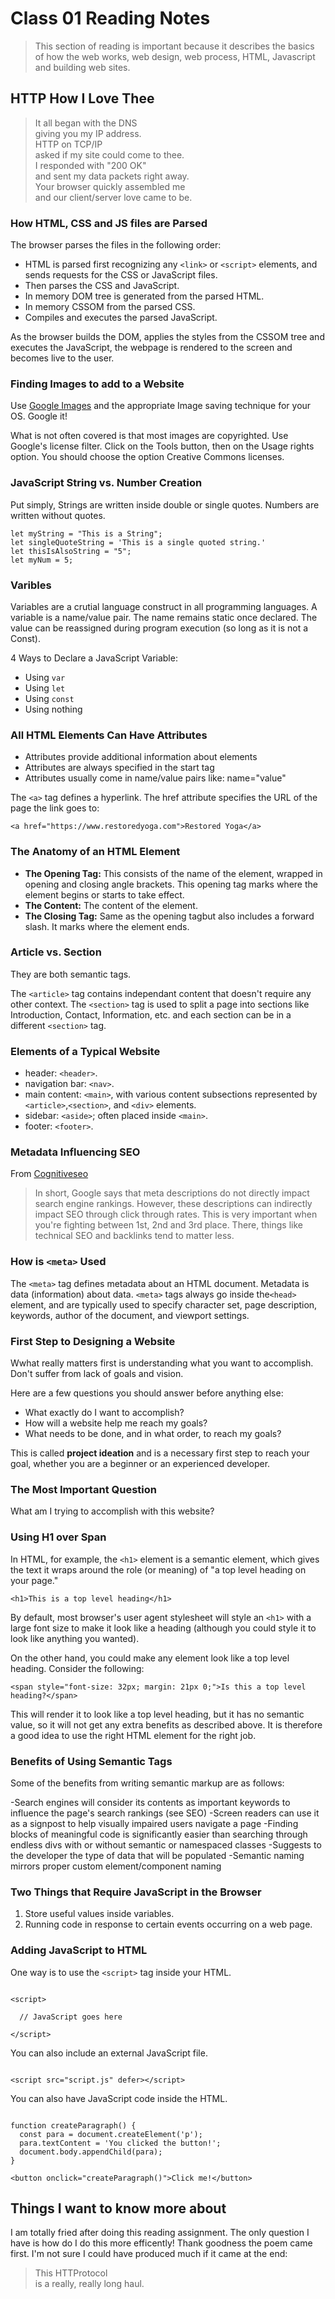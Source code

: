 # Class 01 Reading Notes

> This section of reading is important because it describes the basics of how the web works, web design, web process, HTML, Javascript and building web sites.
  
## HTTP How I Love Thee

> It all began with the DNS<br>giving you my IP address.<br>
HTTP on TCP/IP<br>asked if my site could come to thee.<br>
I responded with "200 OK"<br>and sent my data packets right away.<br>
Your browser quickly assembled me<br>and our client/server love came to be.<br>

### How HTML, CSS and JS files are Parsed

The browser parses the files in the following order:

- HTML is parsed first recognizing any `<link>` or  `<script>` elements, and sends requests for the CSS or JavaScript files.
- Then parses the CSS and JavaScript.
- In memory DOM tree is generated from the parsed HTML.
- In memory CSSOM from the parsed CSS.
- Compiles and executes the parsed JavaScript.

As the browser builds the DOM, applies the styles from the CSSOM tree and executes the JavaScript, the webpage is rendered to the screen and becomes live to the user.

### Finding Images to add to a Website

Use [Google Images](https://www.google.com/imghp?gws_rd=ssl) and the appropriate Image saving technique for your OS. Google it!

What is not often covered is that most images are copyrighted. Use Google's license filter. Click on the Tools button, then on the Usage rights option. You should choose the option Creative Commons licenses.

### JavaScript String vs. Number Creation

Put simply, Strings are written inside double or single quotes. Numbers are written without quotes.

```
let myString = "This is a String";
let singleQuoteString = 'This is a single quoted string.'
let thisIsAlsoString = "5";
let myNum = 5;
```

### Varibles

Variables are a crutial language construct in all programming languages. A variable is a name/value pair.  The name remains static once declared.  The value can be reassigned during program execution (so long as it is not a Const).

4 Ways to Declare a JavaScript Variable:

- Using `var`
- Using `let`
- Using `const`
- Using nothing

### All HTML Elements Can Have Attributes

- Attributes provide additional information about elements
- Attributes are always specified in the start tag
- Attributes usually come in name/value pairs like: name="value"

The `<a>` tag defines a hyperlink. The href attribute specifies the URL of the page the link goes to:

```
<a href="https://www.restoredyoga.com">Restored Yoga</a>
```

### The Anatomy of an HTML Element

- **The Opening Tag:** This consists of the name of the element, wrapped in opening and closing angle brackets. This opening tag marks where the element begins or starts to take effect.
- **The Content:** The content of the element.
- **The Closing Tag:** Same as the opening tagbut also includes a forward slash. It marks where the element ends.

### Article vs. Section

They are both semantic tags.

The `<article>` tag contains independant content that doesn't require any other context.
The `<section>` tag is used to split a page into sections like Introduction, Contact, Information, etc. and each section can be in a different `<section>` tag.

### Elements of a Typical Website

- header: `<header>`.
- navigation bar: `<nav>`.
- main content: `<main>`, with various content subsections represented by `<article>`,`<section>`, and `<div>` elements.
- sidebar: `<aside>`; often placed inside `<main>`.
- footer: `<footer>`.

### Metadata Influencing SEO

From [Cognitiveseo](https://cognitiveseo.com/blog/19066/meta-description-affects-seo/#:~:text=In%20short%2C%20Google%20says%20that,backlinks%20tend%20to%20matter%20less.)
> In short, Google says that meta descriptions do not directly impact search engine rankings. However, these descriptions can indirectly impact SEO through click through rates. This is very important when you're fighting between 1st, 2nd and 3rd place. There, things like technical SEO and backlinks tend to matter less.

### How is `<meta>` Used

The `<meta>` tag defines metadata about an HTML document. Metadata is data (information) about data. `<meta>` tags always go inside the`<head>` element, and are typically used to specify character set, page description, keywords, author of the document, and viewport settings.

### First Step to Designing a Website

Wwhat really matters first is understanding what you want to accomplish. Don't suffer from lack of goals and vision.

Here are a few questions you should answer before anything else:

- What exactly do I want to accomplish?
- How will a website help me reach my goals?
- What needs to be done, and in what order, to reach my goals?

This is called **project ideation** and is a necessary first step to reach your goal, whether you are a beginner or an experienced developer.

### The Most Important Question

What am I trying to accomplish with this website?  

### Using H1 over Span

In HTML, for example, the `<h1>` element is a semantic element, which gives the text it wraps around the role (or meaning) of "a top level heading on your page."

```
<h1>This is a top level heading</h1>
```

By default, most browser's user agent stylesheet will style an `<h1>` with a large font size to make it look like a heading (although you could style it to look like anything you wanted).

On the other hand, you could make any element look like a top level heading. Consider the following:

```
<span style="font-size: 32px; margin: 21px 0;">Is this a top level heading?</span>
```

This will render it to look like a top level heading, but it has no semantic value, so it will not get any extra benefits as described above. It is therefore a good idea to use the right HTML element for the right job.

### Benefits of Using Semantic Tags

Some of the benefits from writing semantic markup are as follows:

-Search engines will consider its contents as important keywords to influence the page's search rankings (see SEO)
-Screen readers can use it as a signpost to help visually impaired users navigate a page
-Finding blocks of meaningful code is significantly easier than searching through endless divs with or without semantic or namespaced classes
-Suggests to the developer the type of data that will be populated
-Semantic naming mirrors proper custom element/component naming

### Two Things that Require JavaScript in the Browser

1. Store useful values inside variables.
2. Running code in response to certain events occurring on a web page.

### Adding JavaScript to HTML

One way is to use the `<script>` tag inside your HTML.

```

<script>

  // JavaScript goes here

</script>

```

You can also include an external JavaScript file.

```

<script src="script.js" defer></script>
```

You can also have JavaScript code inside the HTML.

```

function createParagraph() {
  const para = document.createElement('p');
  para.textContent = 'You clicked the button!';
  document.body.appendChild(para);
}
```

```
<button onclick="createParagraph()">Click me!</button>
```

## Things I want to know more about

I am totally fried after doing this reading assignment. The only question I have is how do I do this more efficently! Thank goodness the poem came first.  I'm not sure I could have produced much if it came at the end:
> This HTTProtocol<br>
> is a really, really long haul.
